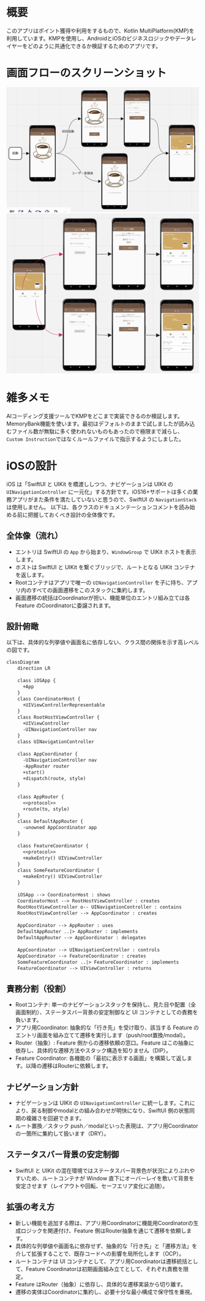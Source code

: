 # 概要
このアプリはポイント獲得や利用をするもので、Kotlin MultiPlatform(KMP)を利用しています。KMPを使用し、AndroidとiOSのビジネスロジックやデータレイヤーをどのように共通化できるか検証するためのアプリです。

# 画面フローのスクリーンショット
![01_start](./images/01_起動処理フロー.png)  
![02_business](./images/02_ポイント獲得と利用フロー.png)

# 雑多メモ
AIコーディング支援ツールでKMPをどこまで実装できるのか検証します。
MemoryBank機能を使います。最初はデフォルトのままで試しましたが読み込むファイル数が無駄に多く使われないものもあったので極限まで減らし、`Custom Instruction`ではなくルールファイルで指示するようにしました。

# iOSの設計
iOS は「SwiftUI と UIKit を橋渡ししつつ、ナビゲーションは UIKit の `UINavigationController` に一元化」する方針です。iOS16+サポートは多くの業務アプリがまた条件を満たしていないと思うので、SwiftUI の `NavigationStack` は使用しません。
以下は、各クラスのドキュメンテーションコメントを読み始める前に把握しておくべき設計の全体像です。

## 全体像（流れ）
- エントリは SwiftUI の `App` から始まり、`WindowGroup` で UIKit ホストを表示します。
- ホストは SwiftUI と UIKit を繋ぐブリッジで、ルートとなる UIKit コンテナを返します。
- Rootコンテナはアプリで唯一の `UINavigationController` を子に持ち、アプリ内のすべての画面遷移をこのスタックに集約します。
- 画面遷移の統括はCoordinatorが担い、機能単位のエントリ組み立ては各 Feature のCoordinatorに委譲されます。

## 設計俯瞰
以下は、具体的な列挙値や画面名に依存しない、クラス間の関係を示す高レベルの図です。

```mermaid
classDiagram
    direction LR

    class iOSApp {
      +App
    }
    class CoordinatorHost {
      +UIViewControllerRepresentable
    }
    class RootHostViewController {
      +UIViewController
      -UINavigationController nav
    }
    class UINavigationController

    class AppCoordinator {
      -UINavigationController nav
      -AppRouter router
      +start()
      +dispatch(route, style)
    }

    class AppRouter {
      <<protocol>>
      +route(to, style)
    }
    class DefaultAppRouter {
      -unowned AppCoordinator app
    }

    class FeatureCoordinator {
      <<protocol>>
      +makeEntry() UIViewController
    }
    class SomeFeatureCoordinator {
      +makeEntry() UIViewController
    }

    iOSApp --> CoordinatorHost : shows
    CoordinatorHost --> RootHostViewController : creates
    RootHostViewController o-- UINavigationController : contains
    RootHostViewController --> AppCoordinator : creates

    AppCoordinator --> AppRouter : uses
    DefaultAppRouter ..|> AppRouter : implements
    DefaultAppRouter --> AppCoordinator : delegates

    AppCoordinator --> UINavigationController : controls
    AppCoordinator --> FeatureCoordinator : creates
    SomeFeatureCoordinator ..|> FeatureCoordinator : implements
    FeatureCoordinator --> UIViewController : returns
```

## 責務分割（役割）
- Rootコンテナ: 単一のナビゲーションスタックを保持し、見た目や配置（全画面制約）、ステータスバー背景の安定制御など UI コンテナとしての責務を負います。
- アプリ用Coordinator: 抽象的な「行き先」を受け取り、該当する Feature のエントリ画面を組み立てて遷移を実行します（push/root置換/modal）。
- Router（抽象）: Feature 側からの遷移依頼の窓口。Feature はこの抽象に依存し、具体的な遷移方法やスタック構造を知りません（DIP）。
- Feature Coordinator: 各機能の「最初に表示する画面」を構築して返します。以降の遷移はRouterに依頼します。

## ナビゲーション方針
- ナビゲーションは UIKit の `UINavigationController` に統一します。これにより、戻る制御やmodalとの組み合わせが明快になり、SwiftUI 側の状態同期の複雑さを回避できます。
- ルート置換／スタック push／modalといった表現は、アプリ用Coordinatorの一箇所に集約して扱います（DRY）。

## ステータスバー背景の安定制御
- SwiftUI と UIKit の混在環境ではステータスバー背景色が状況によりぶれやすいため、ルートコンテナが Window 直下にオーバーレイを敷いて背景を安定させます（レイアウトや回転、セーフエリア変化に追随）。

## 拡張の考え方
- 新しい機能を追加する際は、アプリ用Coordinatorに機能用Coordinatorの生成ロジックを関連付け、Feature 側はRouter抽象を通じて遷移を依頼します。
- 具体的な列挙値や画面名に依存せず、抽象的な「行き先」と「遷移方法」を介して拡張することで、既存コードへの影響を局所化します（OCP）。
- ルートコンテナは UI コンテナとして、アプリ用Coordinatorは遷移統括として、Feature Coordinatorは初期画面組み立てとして、それぞれ責務を限定。
- Feature はRouter（抽象）に依存し、具体的な遷移実装から切り離す。
- 遷移の実体はCoordinatorに集約し、必要十分な最小構成で保守性を重視。
